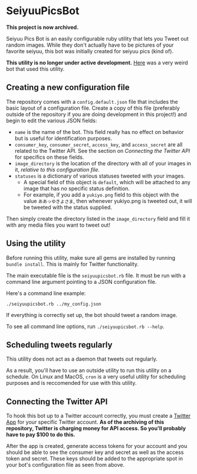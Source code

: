 # SeiyuuPicsBot
**This project is now archived.**

Seiyuu Pics Bot is an easily configurable ruby utility that lets you Tweet out random images. While they don't actually have to be pictures of your favorite seiyuu, this bot was initially created for seiyuu pics (kind of).

**This utility is no longer under active development.** [Here](https://twitter.com/randy_rose_pics) was a very weird bot that used this utility.

## Creating a new configuration file
The repository comes with a `config.default.json` file that includes the basic layout of a configuration file. Create a copy of this file (preferably outside of the repository if you are doing development in this project!) and begin to edit the various JSON fields:

* `name` is the name of the bot. This field really has no effect on behavior but is useful for identification purposes.
* `consumer_key`, `consumer_secret`, `access_key`, and `access_secret` are all related to the Twitter API. See the section on *Connecting the Twitter API* for specifics on these fields.
* `image_directory` is the location of the directory with all of your images in it, *relative to this configuration file.*
* `statuses` is a dictionary of various statuses tweeted with your images.
  * A special field of this object is `default`, which will be attached to any image that has no specific status definition.
  * For example, if you add a `yukiyo.png` field to this object with the value `ああっゆきよさま`, then whenever yukiyo.png is tweeted out, it will be tweeted with the status supplied.

Then simply create the directory listed in the `image_directory` field and fill it with any media files you want to tweet out!

## Using the utility
Before running this utility, make sure all gems are installed by running `bundle install`. This is mainly for Twitter functionality.

The main executable file is the `seiyuupicsbot.rb` file. It must be run with a command line argument pointing to a JSON configuration file.

Here's a command line example:
```
./seiyuupicsbot.rb ../my_config.json
```

If everything is correctly set up, the bot should tweet a random image.

To see all command line options, run `./seiyuupicsbot.rb --help`.

## Scheduling tweets regularly
This utility does not act as a daemon that tweets out regularly.

As a result, you'll have to use an outside utility to run this utility on a schedule. On Linux and MacOS, `cron` is a very useful utility for scheduling purposes and is reccomended for use with this utility.

## Connecting the Twitter API
To hook this bot up to a Twitter account correctly, you must create a [Twitter App](https://apps.twitter.com/) for your specific Twitter account. **As of the archiving of this repository, Twitter is charging money for API access. So you'll probably have to pay $100 to do this.**

After the app is created, generate access tokens for your account and you should be able to see the consumer key and secret as well as the access token and secret. These keys should be added to the appropriate spot in your bot's configuration file as seen from above.
